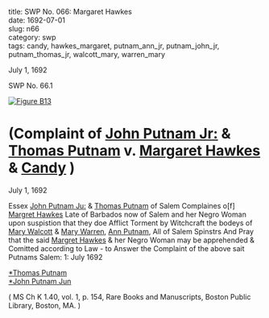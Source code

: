 title: SWP No. 066: Margaret Hawkes  
date: 1692-07-01  
slug: n66  
category: swp  
tags: candy, hawkes_margaret, putnam_ann_jr, putnam_john_jr, putnam_thomas_jr, walcott_mary, warren_mary




July 1, 1692

<div markdown class="doc" id="n66.1">

<div class="doc_id">SWP No. 66.1</div>


<span markdown class="figure">[![Figure B13](archives/BPL/gifs/B13.gif)](archives/BPL/LARGE/B13.jpg)</span>

# (Complaint of [John Putnam Jr:](/tag/putnam_john_jr.html) & [Thomas Putnam](/tag/putnam_thomas_jr.html) v. [Margaret Hawkes](/tag/hawkes_margaret.html) & [Candy](/tag/candy.html) )

July 1, 1692 

Essex [John Putnam Ju:](/tag/putnam_john_jr.html) & [Thomas Putnam](/tag/putnam_thomas_jr.html) of Salem Complaines o[f]  [Margret Hawkes](/tag/hawkes_margaret.html) Late of Barbados now of Salem and her Negro Woman upon suspistion that they doe Afflict Torment by Witchcraft the bodeys of [Mary Walcott](/tag/walcott_mary.html) & [Mary Warren](/tag/warren_mary.html), [Ann Putnam](/tag/putnam_ann_jr.html), All of Salem Spinstrs And Pray that the said [Margret Hawkes](/tag/hawkes_margaret.html) & her Negro Woman may be apprehended & Comitted according to Law - to Answer the Complaint of the above sait Putnams
Salem: 1: July 1692

[*Thomas Putnam](/tag/putnam_thomas_jr.html)  
[*John Putnam Jun](/tag/putnam_john_jr.html)  
 

( MS Ch K 1.40, vol. 1, p. 154, Rare Books and Manuscripts, Boston Public Library, Boston, MA. )

</div>
